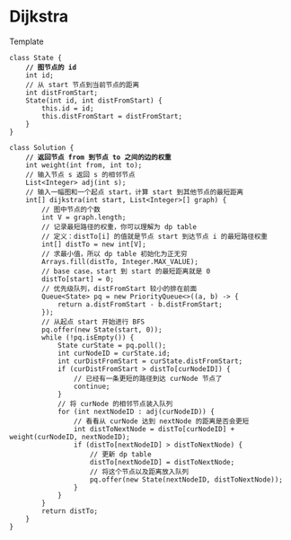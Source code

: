 # Dijkstra

Template

<pre class="language-java"><code class="lang-java">class State {
<strong>    // 图节点的 id
</strong>    int id;
    // 从 start 节点到当前节点的距离
    int distFromStart;
    State(int id, int distFromStart) {
        this.id = id;
        this.distFromStart = distFromStart;
    }
}

class Solution {
<strong>    // 返回节点 from 到节点 to 之间的边的权重
</strong>    int weight(int from, int to);
    // 输⼊节点 s 返回 s 的相邻节点
    List&#x3C;Integer> adj(int s);
    // 输⼊⼀幅图和⼀个起点 start，计算 start 到其他节点的最短距离
    int[] dijkstra(int start, List&#x3C;Integer>[] graph) {
        // 图中节点的个数
        int V = graph.length;
        // 记录最短路径的权重，你可以理解为 dp table
        // 定义：distTo[i] 的值就是节点 start 到达节点 i 的最短路径权重
        int[] distTo = new int[V];
        // 求最⼩值，所以 dp table 初始化为正⽆穷
        Arrays.fill(distTo, Integer.MAX_VALUE);
        // base case，start 到 start 的最短距离就是 0
        distTo[start] = 0;
        // 优先级队列，distFromStart 较⼩的排在前⾯
        Queue&#x3C;State> pq = new PriorityQueue&#x3C;>((a, b) -> {
            return a.distFromStart - b.distFromStart;
        });
        // 从起点 start 开始进⾏ BFS
        pq.offer(new State(start, 0));
        while (!pq.isEmpty()) {
            State curState = pq.poll();
            int curNodeID = curState.id;
            int curDistFromStart = curState.distFromStart;
            if (curDistFromStart > distTo[curNodeID]) {
                // 已经有⼀条更短的路径到达 curNode 节点了
                continue;
            }
            // 将 curNode 的相邻节点装⼊队列
            for (int nextNodeID : adj(curNodeID)) {
                // 看看从 curNode 达到 nextNode 的距离是否会更短
                int distToNextNode = distTo[curNodeID] + weight(curNodeID, nextNodeID);
                if (distTo[nextNodeID] > distToNextNode) {
                    // 更新 dp table
                    distTo[nextNodeID] = distToNextNode;
                    // 将这个节点以及距离放⼊队列
                    pq.offer(new State(nextNodeID, distToNextNode));
                }
            }
        }
        return distTo;
    }
}
</code></pre>
